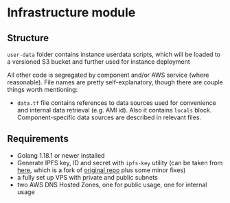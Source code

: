 # Infrastructure module
## Structure

`user-data` folder contains instance userdata scripts, which will be loaded to a versioned S3 bucket and further used for instance deployment

All other code is segregated by component and/or AWS service (where reasonable). File names are pretty self-explanatory, though there are couple things worth mentioning:

* `data.tf` file contains references to data sources used for convenience and internal data retrieval (e.g. AMI id). Also it contains `locals` block. Component-specific data sources are described in relevant files.

## Requirements

  * Golang 1.18.1 or newer installed
  * Generate IPFS key, ID and secret with `ipfs-key` utility (can be taken from [here](https://github.com/magistersart/ipfs-key), which is a fork of [original repo](https://github.com/whyrusleeping/ipfs-key) plus some minor fixes)
  * a fully set up VPS with private and public subnets
  * two AWS DNS Hosted Zones, one for public usage, one for internal usage
